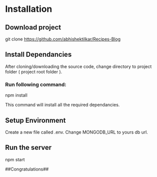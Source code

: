 # Installation

## Download project
git clone https://github.com/abhishektilkar/Recipes-Blog

## Install Dependancies
After cloning/downloading the source code, change directory to project folder ( project root folder ). 

### Run following command: 
npm install

This command will install all the required dependancies.

## Setup Environment
Create a new file called .env. Change MONGODB_URL to yours db url.

## Run the server
npm start

##Congratulations##
